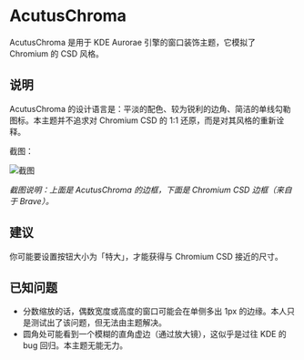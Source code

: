 # AcutusChroma

AcutusChroma 是用于 KDE Aurorae 引擎的窗口装饰主题，它模拟了 Chromium 的 CSD 风格。

## 说明

AcutusChroma 的设计语言是：平淡的配色、较为锐利的边角、简洁的单线勾勒图标。本主题并不追求对 Chromium CSD 的 1:1 还原，而是对其风格的重新诠释。

截图：

![截图](screenshot.avif)

_截图说明：上面是 AcutusChroma 的边框，下面是 Chromium CSD 边框（来自于 Brave）。_

## 建议

你可能要设置按钮大小为「特大」，才能获得与 Chromium CSD 接近的尺寸。

## 已知问题

- 分数缩放的话，偶数宽度或高度的窗口可能会在单侧多出 1px 的边缘。本人只是测试出了该问题，但无法由主题解决。
- 圆角处可能看到一个模糊的直角虚边（通过放大镜），这似乎是过往 KDE 的 bug 回归。本主题无能无力。
